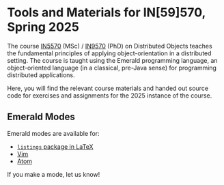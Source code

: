 # Tools and Materials for IN[59]570, Spring 2025

The course
[IN5570](https://www.uio.no/studier/emner/matnat/ifi/IN5570/) (MSc) /
[IN9570](https://www.uio.no/studier/emner/matnat/ifi/IN9570/) (PhD) on
Distributed Objects teaches the fundamental principles of applying
object-orientation in a distributed setting. The course is taught
using the Emerald programming language, an object-oriented language
(in a classical, pre-Java sense) for programming distributed
applications.

Here, you will find the relevant course materials and handed out source code
for exercises and assignments for the 2025 instance of the course.

## Emerald Modes

Emerald modes are available for:

  * [`listings` package in LaTeX](https://github.com/emerald/modes-listings)
  * [Vim](https://github.com/emerald/modes-vim)
  * [Atom](https://atom.io/packages/language-emerald)

If you make a mode, let us know!
